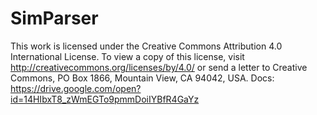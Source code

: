 # SimParser
This work is licensed under the Creative Commons Attribution 4.0 International License. To view a copy of this license, visit http://creativecommons.org/licenses/by/4.0/ or send a letter to Creative Commons, PO Box 1866, Mountain View, CA 94042, USA.
Docs: https://drive.google.com/open?id=14HIbxT8_zWmEGTo9pmmDoiIYBfR4GaYz
